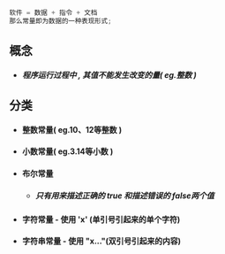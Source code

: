```java
软件 = 数据 + 指令 + 文档
那么常量即为数据的一种表现形式;
```

## 概念

* ##### 程序运行过程中 , 其值不能发生改变的量\( eg.整数 \)

## 分类

* #### 整数常量\( eg.10、12等整数 \)
* #### 小数常量\( eg.3.14等小数 \)
* #### 布尔常量

  * ##### 只有用来描述正确的 true 和描述错误的 false两个值
* #### 字符常量 - 使用 'x' \(单引号引起来的单个字符\)
* #### 字符串常量 - 使用 "x..."\(双引号引起来的内容\)



